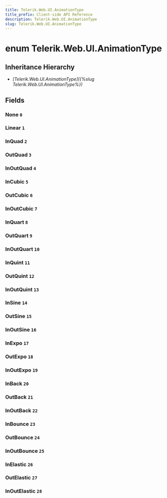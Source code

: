```yaml
---
title: Telerik.Web.UI.AnimationType
title_prefix: Client-side API Reference
description: Telerik.Web.UI.AnimationType
slug: Telerik.Web.UI.AnimationType
---
```


# enum Telerik.Web.UI.AnimationType

## Inheritance Hierarchy

* *[Telerik.Web.UI.AnimationType]({%slug Telerik.Web.UI.AnimationType%})*

## Fields

### None `0`

### Linear `1`

### InQuad `2`

### OutQuad `3`

### InOutQuad `4`

### InCubic `5`

### OutCubic `6`

### InOutCubic `7`

### InQuart `8`

### OutQuart `9`

### InOutQuart `10`

### InQuint `11`

### OutQuint `12`

### InOutQuint `13`

### InSine `14`

### OutSine `15`

### InOutSine `16`

### InExpo `17`

### OutExpo `18`

### InOutExpo `19`

### InBack `20`

### OutBack `21`

### InOutBack `22`

### InBounce `23`

### OutBounce `24`

### InOutBounce `25`

### InElastic `26`

### OutElastic `27`

### InOutElastic `28`


